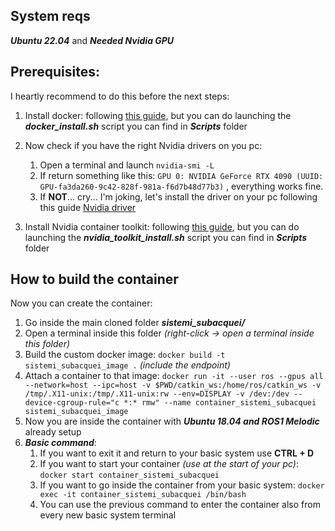 ## System reqs
***Ubuntu 22.04*** and 
***Needed Nvidia GPU***

## Prerequisites:
I heartly recommend to do this before the next steps:
  1) Install docker: following [this guide](https://www.digitalocean.com/community/tutorials/how-to-install-and-use-docker-on-ubuntu-22-04), but you can do launching the ***docker_install.sh*** script you can find in ***Scripts*** folder
  2) Now check if you have the right Nvidia drivers on you pc:
       1) Open a terminal and launch ```nvidia-smi -L```
       2) If return something like this: ```GPU 0: NVIDIA GeForce RTX 4090 (UUID: GPU-fa3da260-9c42-828f-981a-f6d7b48d77b3)``` , everything works fine.
       3) If **NOT**... cry... I'm joking, let's install the driver on your pc following this guide [Nvidia driver](https://www.nvidia.it/Download/index.aspx?lang=it)
       
  3) Install Nvidia container toolkit: following [this guide](https://docs.nvidia.com/datacenter/cloud-native/container-toolkit/latest/install-guide.html), but you can do launching the ***nvidia_toolkit_install.sh*** script you can find in ***Scripts*** folder

## How to build the container
Now you can create the container:
  1) Go inside the main cloned folder ***sistemi_subacquei/***
  2) Open a terminal inside this folder *(right-click -> open a terminal inside this folder)*
  3) Build the custom docker image: ```docker build -t sistemi_subacquei_image .``` *(include the endpoint)*
  4) Attach a container to that image: ```docker run -it --user ros --gpus all --network=host --ipc=host -v $PWD/catkin_ws:/home/ros/catkin_ws -v /tmp/.X11-unix:/tmp/.X11-unix:rw --env=DISPLAY -v /dev:/dev --device-cgroup-rule="c *:* rmw" --name container_sistemi_subacquei sistemi_subacquei_image``` 
  5) Now you are inside the container with ***Ubuntu 18.04 and ROS1 Melodic*** already setup
  6) ***Basic command***:
     1) If you want to exit it and return to your basic system use **CTRL + D**
     2)  If you want to start your container *(use at the start of your pc)*: ```docker start container_sistemi_subacquei```
     3)  If you want to go inside the container from your basic system: ```docker exec -it container_sistemi_subacquei /bin/bash```
     4)  You can use the previous command to enter the container also from every new basic system terminal

